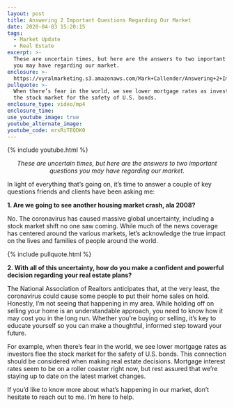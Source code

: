 ```yaml
---
layout: post
title: Answering 2 Important Questions Regarding Our Market
date: 2020-04-03 15:20:15
tags:
  - Market Update
  - Real Estate
excerpt: >-
  These are uncertain times, but here are the answers to two important questions
  you may have regarding our market.
enclosure: >-
  https://vyralmarketing.s3.amazonaws.com/Mark+Callender/Answering+2+Important+Questions+Regarding+Our+Market.mp4
pullquote: >-
  When there’s fear in the world, we see lower mortgage rates as investors flee
  the stock market for the safety of U.S. bonds.
enclosure_type: video/mp4
enclosure_time:
use_youtube_image: true
youtube_alternate_image:
youtube_code: mrsRiTEQDK0
---
```


{% include youtube.html %}

<p style="text-align: center;"><em>These are uncertain times, but here are the answers to two important questions you may have regarding our market.</em></p>

In light of everything that’s going on, it’s time to answer a couple of key questions friends and clients have been asking me:

**1\. Are we going to see another housing market crash, ala 2008?**

No. The coronavirus has caused massive global uncertainty, including a stock market shift no one saw coming. While much of the news coverage has centered around the various markets, let’s acknowledge the true impact on the lives and families of people around the world.&nbsp;

{% include pullquote.html %}

**2\. With all of this uncertainty, how do you make a confident and powerful decision regarding your real estate plans?**

The National Association of Realtors anticipates that, at the very least, the coronavirus could cause some people to put their home sales on hold. Honestly, I’m not seeing that happening in my area. While holding off on selling your home is an understandable approach, you need to know how it may cost you in the long run. Whether you’re buying or selling, it’s key to educate yourself so you can make a thoughtful, informed step toward your future.&nbsp;

For example, when there’s fear in the world, we see lower mortgage rates as investors flee the stock market for the safety of U.S. bonds. This connection should be considered when making real estate decisions. Mortgage interest rates seem to be on a roller coaster right now, but rest assured that we’re staying up to date on the latest market changes.&nbsp;

If you’d like to know more about what’s happening in our market, don’t hesitate to reach out to me. I’m here to help.